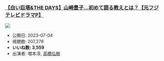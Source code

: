 ### [【白い巨塔&THE DAYS】山崎豊子…初めて語る教えとは？【元フジテレビドラマP】](https://www.youtube.com/watch?v=QzZyCFAl1rg)
[![](https://img.youtube.com/vi/QzZyCFAl1rg/sddefault.jpg)](https://www.youtube.com/watch?v=QzZyCFAl1rg)
-   公開日: 2023-07-04
-   視聴数: 207,278
-   **いいね数: 3,559**
-   出演者: 増本淳, [高橋弘樹](/rehacq_fan/people/高橋弘樹 "wikilink")
